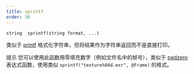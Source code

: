 ```yaml
---
title: sprintf
order: 36
---
```

`string  sprintf(string format, ...)`

类似于 [printf](printf.html "将值打印到启动VEX程序的控制台。") 格式化字符串，但将结果作为字符串返回而不是直接打印。

提示
您可以使用此函数用零填充数字（例如文件名中的帧号），类似于 [padzero](../../expressions/padzero.html "返回一个用零填充到指定长度的数字字符串。") 表达式函数，使用类似 `sprintf("texture%04d.exr", @Frame)` 的格式。
